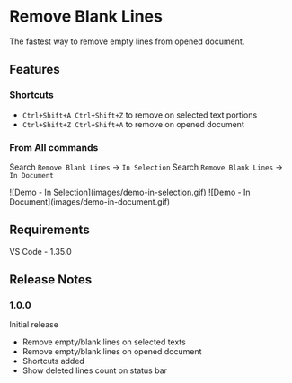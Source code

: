 # Remove Blank Lines

The fastest way to remove empty lines from opened document.

## Features

### Shortcuts
- `Ctrl+Shift+A Ctrl+Shift+Z` to remove on selected text portions
- `Ctrl+Shift+Z Ctrl+Shift+A` to remove on opened document

### From All commands

Search `Remove Blank Lines` -> `In Selection`
Search `Remove Blank Lines` -> `In Document`

\!\[Demo - In Selection\]\(images/demo-in-selection.gif\)
\!\[Demo - In Document\]\(images/demo-in-document.gif\)

## Requirements

VS Code - 1.35.0

## Release Notes
### 1.0.0

Initial release

- Remove empty/blank lines on selected texts
- Remove empty/blank lines on opened document
- Shortcuts added
- Show deleted lines count on status bar
